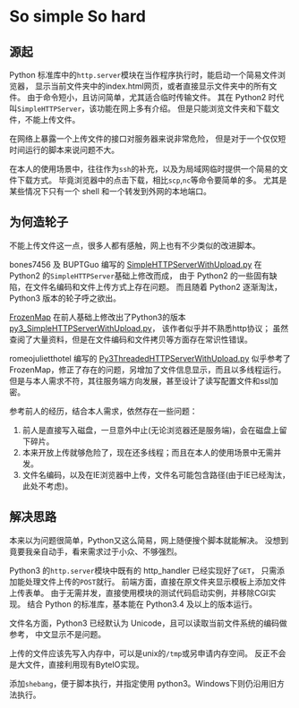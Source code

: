 # So simple So hard

## 源起
Python 标准库中的`http.server`模块在当作程序执行时，能启动一个简易文件浏览器，
显示当前文件夹中的index.html网页，或者直接显示文件夹中的所有文件。
由于命令短小，且访问简单，尤其适合临时传输文件。
其在 Python2 时代叫`SimpleHTTPServer`，该功能在网上多有介绍。
但是只能浏览文件夹和下载文件，不能上传文件。

在网络上暴露一个上传文件的接口对服务器来说非常危险，
但是对于一个仅仅短时间运行的脚本来说问题不大。

在本人的使用场景中，往往作为`ssh`的补充，以及为局域网临时提供一个简易的文件下载方式。
毕竟浏览器中的点击下载，相比`scp`,`nc`等命令要简单的多。
尤其是某些情况下只有一个 shell 和一个转发到外网的本地端口。

## 为何造轮子
不能上传文件这一点，很多人都有感触，网上也有不少类似的改进脚本。

bones7456 及 BUPTGuo 编写的
[SimpleHTTPServerWithUpload.py](https://gist.github.com/BUPTGuo/007a6e589c0d2e48aac6)
在 Python2 的`SimpleHTTPServer`基础上修改而成，
由于 Python2 的一些固有缺陷，在文件名编码和文件上传方式上存在问题。
而且随着 Python2 逐渐淘汰，Python3 版本的轮子呼之欲出。

[FrozenMap](https://jjayyyyyyy.github.io/2016/10/07/reWrite_SimpleHTTPServerWithUpload_with_python3.html)
在前人基础上修改出了Python3的版本
[py3_SimpleHTTPServerWithUpload.py](https://github.com/jJayyyyyyy/cs/blob/master/just%20for%20fun/file_transfer/http/py3_SimpleHTTPServerWithUpload.py)，
该作者似乎并不熟悉http协议；
虽然查阅了大量资料，但是在文件编码和文件拷贝等方面存在常识性错误。

romeojulietthotel 编写的
[Py3ThreadedHTTPServerWithUpload.py](https://github.com/romeojulietthotel/Py3ThreadedHTTPServerWithUpload/blob/master/Py3ThreadedHTTPServerWithUpload.py)
似乎参考了FrozenMap，修正了存在的问题，另增加了文件信息显示，而且以多线程运行。
但是与本人需求不符，其往服务端方向发展，甚至设计了读写配置文件和ssl加密。

参考前人的经历，结合本人需求，依然存在一些问题：
1. 前人是直接写入磁盘，一旦意外中止(无论浏览器还是服务端)，会在磁盘上留下碎片。
2. 本来开放上传就够危险了，现在还多线程；而且在本人的使用场景中无需并发。
3. 文件名编码，以及在IE浏览器中上传，文件名可能包含路径(由于IE已经淘汰，此处不考虑)。

## 解决思路
本来以为问题很简单，Python又这么简易，网上随便搜个脚本就能解决。
没想到竟要我亲自动手，看来需求过于小众、不够强烈。

Python3 的`http.server`模块中既有的 http_handler 已经实现好了`GET`，
只需添加能处理文件上传的`POST`就行。
前端方面，直接在原文件夹显示模板上添加文件上传表单。
由于无需并发，直接使用模块的测试代码启动实例，并移除CGI实现。
结合 Python 的标准库，基本能在 Python3.4 及以上的版本运行。

文件名方面，Python3 已经默认为 Unicode，且可以读取当前文件系统的编码做参考，
中文显示不是问题。

上传的文件应该先写入内存中，可以是unix的`/tmp`或另申请内存空间。
反正不会是大文件，直接利用现有ByteIO实现。

添加`shebang`，便于脚本执行，并指定使用 python3。Windows下则仍沿用旧方法执行。
